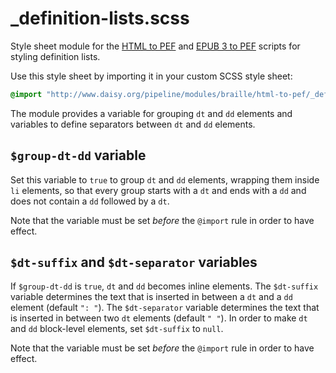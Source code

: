 <link rev="dp2:doc" href="_definition-lists.scss"/>
<link rel="rdf:type" href="http://www.daisy.org/ns/pipeline/userdoc"/>

# _definition-lists.scss

Style sheet module for the [HTML to PEF](../../../../doc/) and [EPUB 3
to
PEF](http://daisy.github.io/pipeline/Get-Help/User-Guide/Scripts/epub3-to-pef/)
scripts for styling definition lists.

Use this style sheet by importing it in your custom SCSS style sheet:

```scss
@import "http://www.daisy.org/pipeline/modules/braille/html-to-pef/_definition-lists.scss";
```

The module provides a variable for grouping `dt` and `dd` elements and
variables to define separators between `dt` and `dd` elements.

## `$group-dt-dd` variable

Set this variable to `true` to group `dt` and `dd` elements, wrapping
them inside `li` elements, so that every group starts with a `dt` and
ends with a `dd` and does not contain a `dd` followed by a `dt`.

Note that the variable must be set *before* the `@import` rule in
order to have effect.

## `$dt-suffix` and `$dt-separator` variables

If `$group-dt-dd` is `true`, `dt` and `dd` becomes inline
elements. The `$dt-suffix` variable determines the text that is
inserted in between a `dt` and a `dd` element (default `": "`). The
`$dt-separator` variable determines the text that is inserted in
between two `dt` elements (default `" "`). In order to make `dt` and
`dd` block-level elements, set `$dt-suffix` to `null`.

Note that the variable must be set *before* the `@import` rule in
order to have effect.
